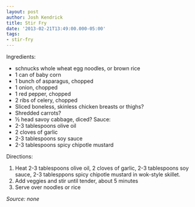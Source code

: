 ```yaml
---
layout: post
author: Josh Kendrick
title: Stir Fry
date: '2013-02-21T13:49:00.000-05:00'
tags:
- stir-fry
---
```


Ingredients:
* schnucks whole wheat egg noodles, or brown rice
* 1 can of baby corn
* 1 bunch of asparagus, chopped
* 1 onion, chopped
* 1 red pepper, chopped
* 2 ribs of celery, chopped
* Sliced boneless, skinless chicken breasts or thighs?
* Shredded carrots?
* ½ head savoy cabbage, diced?
Sauce:
* 2-3 tablespoons olive oil
* 2 cloves of garlic
* 2-3 tablespoons soy sauce
* 2-3 tablespoons spicy chipotle mustard

Directions:
1. Heat 2-3 tablespoons olive oil, 2 cloves of garlic, 2-3 tablespoons soy sauce, 2-3 tablesppons spicy chipotle mustard in wok-style skillet.
2. Add veggies and stir until tender, about 5 minutes
3. Serve over noodles or rice

*Source: none*